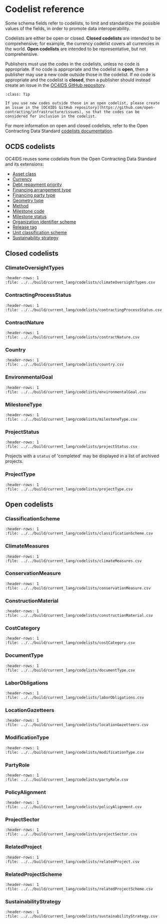 # Codelist reference

Some schema fields refer to codelists, to limit and standardize the possible values of the fields, in order to promote data interoperability.

Codelists are either be open or closed. **Closed codelists** are intended to be comprehensive; for example, the currency codelist covers all currencies in the world. **Open codelists** are intended to be representative, but not comprehensive.

Publishers must use the codes in the codelists, unless no code is appropriate. If no code is appropriate and the codelist is **open**, then a publisher may use a new code outside those in the codelist. If no code is appropriate and the codelist is **closed**, then a publisher should instead create an issue in the [OC4IDS GitHub repository](https://github.com/open-contracting/infrastructure/issues).

```{admonition} Extending open codelists
:class: Tip

If you use new codes outside those in an open codelist, please create an issue in the [OC4IDS GitHub repository](https://github.com/open-contracting/infrastructure/issues), so that the codes can be considered for inclusion in the codelist.
```

For more information on open and closed codelists, refer to the Open Contracting Data Standard [codelists documentation](https://standard.open-contracting.org/1.1/en/schema/codelists/).

## OCDS codelists

OC4IDS reuses some codelists from the Open Contracting Data Standard and its extensions:

* [Asset class](https://extensions.open-contracting.org/en/extensions/finance/master/codelists/#assetClass.csv)
* [Currency](https://standard.open-contracting.org/1.1/en/schema/codelists/#currency)
* [Debt repayment priority](https://extensions.open-contracting.org/en/extensions/finance/master/codelists/#debtRepaymentPriority.csv)
* [Financing arrangement type](https://extensions.open-contracting.org/en/extensions/finance/master/codelists/#financingArrangementType.csv)
* [Financing party type](https://extensions.open-contracting.org/en/extensions/finance/master/codelists/#financingPartyType.csv)
* [Geometry type](https://extensions.open-contracting.org/en/extensions/location/master/codelists/#geometryType.csv)
* [Method](https://standard.open-contracting.org/1.1/en/schema/codelists/#method)
* [Milestone code](https://standard.open-contracting.org/profiles/ppp/latest/en/reference/codelists/#milestonecode)
* [Milestone status](https://standard.open-contracting.org/1.1/en/schema/codelists/#milestone-status)
* [Organization identifier scheme](https://standard.open-contracting.org/1.1/en/schema/codelists/#organization-identifier-scheme)
* [Release tag](https://standard.open-contracting.org/1.1/en/schema/codelists/#release-tag)
* [Unit classification scheme](https://standard.open-contracting.org/1.1/en/schema/codelists/#unit-classification-scheme)
* [Sustainability strategy](https://extensions.open-contracting.org/en/extensions/sustainability/master/codelists/#sustainabilityStrategy.csv)

## Closed codelists

### ClimateOversightTypes

```{csv-table-no-translate}
:header-rows: 1
:file: ../../build/current_lang/codelists/climateOversightTypes.csv
```

### ContractingProcessStatus

```{csv-table-no-translate}
:header-rows: 1
:file: ../../build/current_lang/codelists/contractingProcessStatus.csv
```

### ContractNature

```{csv-table-no-translate}
:header-rows: 1
:file: ../../build/current_lang/codelists/contractNature.csv
```

### Country

```{csv-table-no-translate}
:header-rows: 1
:file: ../../build/current_lang/codelists/country.csv
```

### EnvironmentalGoal

```{csv-table-no-translate}
:header-rows: 1
:file: ../../build/current_lang/codelists/environmentalGoal.csv
```

### MilestoneType

```{csv-table-no-translate}
:header-rows: 1
:file: ../../build/current_lang/codelists/milestoneType.csv
```

### ProjectStatus

```{csv-table-no-translate}
:header-rows: 1
:file: ../../build/current_lang/codelists/projectStatus.csv
```

Projects with a `status` of 'completed' may be displayed in a list of archived projects.

### ProjectType

```{csv-table-no-translate}
:header-rows: 1
:file: ../../build/current_lang/codelists/projectType.csv
```

## Open codelists

### ClassificationScheme

```{csv-table-no-translate}
:header-rows: 1
:file: ../../build/current_lang/codelists/classificationScheme.csv
```

### ClimateMeasures

```{csv-table-no-translate}
:header-rows: 1
:file: ../../build/current_lang/codelists/climateMeasures.csv
```

### ConservationMeasure

```{csv-table-no-translate}
:header-rows: 1
:file: ../../build/current_lang/codelists/conservationMeasure.csv
```

### ConstructionMaterial

```{csv-table-no-translate}
:header-rows: 1
:file: ../../build/current_lang/codelists/constructionMaterial.csv
```

### CostCategory

```{csv-table-no-translate}
:header-rows: 1
:file: ../../build/current_lang/codelists/costCategory.csv
```

### DocumentType

```{csv-table-no-translate}
:header-rows: 1
:file: ../../build/current_lang/codelists/documentType.csv
```

### LaborObligations

```{csv-table-no-translate}
:header-rows: 1
:file: ../../build/current_lang/codelists/laborObligations.csv
```

### LocationGazetteers

```{csv-table-no-translate}
:header-rows: 1
:file: ../../build/current_lang/codelists/locationGazetteers.csv
```

### ModificationType

```{csv-table-no-translate}
:header-rows: 1
:file: ../../build/current_lang/codelists/modificationType.csv
```

### PartyRole

```{csv-table-no-translate}
:header-rows: 1
:file: ../../build/current_lang/codelists/partyRole.csv
```

### PolicyAlignment

```{csv-table-no-translate}
:header-rows: 1
:file: ../../build/current_lang/codelists/policyAlignment.csv
```

### ProjectSector

```{csv-table-no-translate}
:header-rows: 1
:file: ../../build/current_lang/codelists/projectSector.csv
```

### RelatedProject

```{csv-table-no-translate}
:header-rows: 1
:file: ../../build/current_lang/codelists/relatedProject.csv
```

### RelatedProjectScheme

```{csv-table-no-translate}
:header-rows: 1
:file: ../../build/current_lang/codelists/relatedProjectScheme.csv
```

### SustainabilityStrategy

```{csv-table-no-translate}
:header-rows: 1
:file: ../../build/current_lang/codelists/sustainabilityStrategy.csv
```
